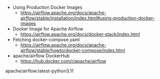 

- Using Production Docker Images
    - https://airflow.apache.org/docs/apache-airflow/stable/installation/index.html#using-production-docker-images
- Docker Image for Apache Airflow
    - https://airflow.apache.org/docs/docker-stack/index.html
- Fetching docker-compose.yaml
    - https://airflow.apache.org/docs/apache-airflow/stable/howto/docker-compose/index.html
- apache/airflow DockerHub
    - https://hub.docker.com/r/apache/airflow




apache/airflow:latest-python3.11